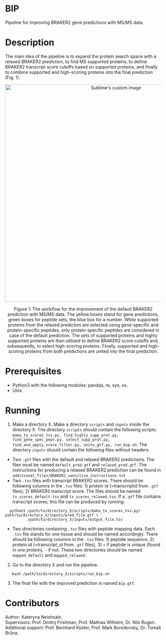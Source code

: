 # BIP
Pipeline for improving BRAKER2 gene predictions with MS/MS data.

# Description
The main idea of the pipeline is to expand the protein search space with a relaxed BRAKER2 prediction, to find MS supported proteins, to define BRAKER2 transcript score cutoffs based on supported proteins, and finally to combine supported and high-scoring proteins into the final prediction (Fig. 1). 

<p align="center">
  <img src="https://user-images.githubusercontent.com/74410771/140317953-2900d6cf-2080-47e8-a9a5-c18f6af55bbb.jpg" height="700" alt="Sublime's custom image"/>
</p>
<figcaption align = "center">Figure 1: The workflow for the improvement of the default BRAKER2 prediction with MS/MS data. The yellow boxes stand for gene predictions, green boxes for peptide sets, the blue box for a number. While supported proteins from the relaxed prediction are selected using gene-specific and protein-specific peptides, only protein-specific peptides are considered in case of the default prediction. The sets of supported proteins and highly supported proteins are then utilised to define BRAKER2 score cutoffs and, subsequently, to select high-scoring proteins. Finally, supported and high-scoring proteins from both predictions are united into the final prediction. </figcaption>


# Prerequisites
- Python3 with the following modules: pandas, re, sys, os.
- Unix  


# Running

1. Make a directory X. Make a directory ```scripts``` and ```inputs``` inside the directory X. The directory ```scripts``` should contain the following scripts: ```make_tx_scores_tsv.py, find_highly_supp_prot.py, find_gene_spec_pept.py, select_supp_prot.py, find_and_apply_score_filter.py, unite_gtf.py, run_bip.sh```. The directory ```inputs``` should contain the following files without headers:   
  * Two ```.gtf``` files with the default and relaxed BRAKER2 predictions. The files must be named ```default_pred.gtf``` and ```relaxed_pred.gtf```. The instructions for producing a relaxed BRAKER2 prediction can be found in ```additional_files/BRAKER2_sensitive_instructions.txt```
  * Two ```.tsv``` files with transcript BRAKER2 scores. There should be following columns in the ```.tsv``` files: 1) protein id (=transcriptid from ```.gtf``` files); 2) BRAKER2 transcript score. The files should be named ```tx_scores_default.tsv``` and ```tx_scores_relaxed.tsv```. If a ```.gtf``` file contains transcript scores, this file can be produced by running: 
```
  python3 /path/to/directory_X/scripts/make_tx_scores_tsv.py/ path/to/directory_X/inputs/pred_file.gtf \
          /path/to/directory_X/inputs/output_file.tsv
```           
  * Two directories containing ```.tsv``` files with peptide mapping data. Each ```.tsv``` file stands for one tissue and should be named accordingly. There should be following columns in the ```.tsv``` files: 1) peptide sequence, 2) protein id (=transcript_id from ```.gtf``` files), 3) ```+``` if peptide is unique (found in one protein), ```-``` if not. These two directories should be named ```mapped_default``` and ```mapped_relaxed```. 

2. Go to the directory X and run the pipeline.
```
   bash /path/to/directory_X/scripts/run_bip.sh  
```
3. The final file with the improved prediction is named ```bip.gtf```.


# Contributors
Author: Kateryna Neishsalo.  
Supervisors: Prof. Dmitrij Frishman, Prof. Mathias Wilhelm, Dr. Nils Rugen.  
Additional support: Prof. Bernhard Küster, Prof. Mark Borodovsky, Dr. Tomáš Brůna.
